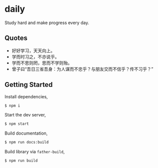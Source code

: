 # daily

Study hard and make progress every day.

## Quotes

- 好好学习，天天向上。
- 学而时习之，不亦说乎。
- 学而不思则罔，思而不学则殆。
- 曾子曰“吾日三省吾身：为人谋而不忠乎？与朋友交而不信乎？传不习乎？”

## Getting Started

Install dependencies,

```bash
$ npm i
```

Start the dev server,

```bash
$ npm start
```

Build documentation,

```bash
$ npm run docs:build
```

Build library via `father-build`,

```bash
$ npm run build
```
